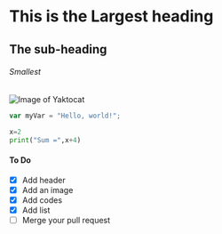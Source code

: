 # This is the Largest heading
## The sub-heading
###### Smallest
![Image of Yaktocat](https://octodex.github.com/images/yaktocat.png)
``` javascript
var myVar = "Hello, world!";
```
``` python
x=2
print("Sum =",x+4)
```
#### To Do
- [x] Add header
- [x] Add an image
- [x] Add codes
- [x] Add list
- [ ] Merge your pull request

